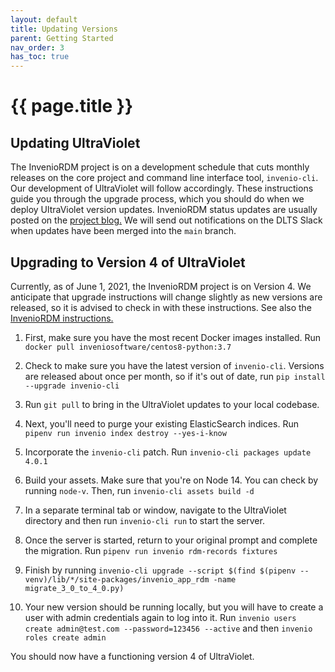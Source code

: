 ```yaml
---
layout: default
title: Updating Versions
parent: Getting Started
nav_order: 3
has_toc: true
---
```

# {{ page.title }}


## Updating UltraViolet

The InvenioRDM project is on a development schedule that cuts monthly releases on the core project and command line interface tool, `invenio-cli`. Our development of UltraViolet will follow accordingly. These instructions guide you through the upgrade process, which you should do when we deploy UltraViolet version updates. InvenioRDM status updates are usually posted on the [project blog.](https://inveniosoftware.org/blog/) We will send out notifications on the DLTS Slack when updates have been merged into the `main` branch.

## Upgrading to Version 4 of UltraViolet

Currently, as of June 1, 2021, the InvenioRDM project is on Version 4. We anticipate that upgrade instructions will change slightly as new versions are released, so it is advised to check in with these instructions. See also the [InvenioRDM instructions.](https://inveniordm.docs.cern.ch/releases/upgrading/upgrade-v4.0/)

1. First, make sure you have the most recent Docker images installed. Run `docker pull inveniosoftware/centos8-python:3.7`

2. Check to make sure you have the latest version of `invenio-cli`. Versions are released about once per month, so if it's out of date, run `pip install --upgrade invenio-cli`

3. Run `git pull` to bring in the UltraViolet updates to your local codebase.

4. Next, you'll need to purge your existing ElasticSearch indices. Run `pipenv run invenio index destroy --yes-i-know`

5. Incorporate the `invenio-cli` patch. Run `invenio-cli packages update 4.0.1`

6. Build your assets. Make sure that you're on Node 14. You can check by running `node-v`. Then, run `invenio-cli assets build -d`

7. In a separate terminal tab or window, navigate to the UltraViolet directory and then run `invenio-cli run` to start the server.

8. Once the server is started, return to your original prompt and complete the migration. Run `pipenv run invenio rdm-records fixtures`

9. Finish by running `invenio-cli upgrade --script $(find $(pipenv --venv)/lib/*/site-packages/invenio_app_rdm -name migrate_3_0_to_4_0.py)`

10. Your new version should be running locally, but you will have to create a user with admin credentials again to log into it. Run `invenio users create admin@test.com --password=123456 --active` and then `invenio roles create admin`

You should now have a functioning version 4 of UltraViolet.
